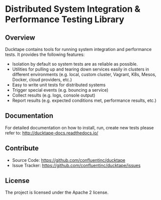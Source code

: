 Distributed System Integration & Performance Testing Library
============================================================

Overview
--------

Ducktape contains tools for running system integration and performance tests. It provides the following features:

* Isolation by default so system tests are as reliable as possible.
* Utilities for pulling up and tearing down services easily in clusters in different environments
  (e.g. local, custom cluster, Vagrant, K8s, Mesos, Docker, cloud providers, etc.)
* Easy to write unit tests for distributed systems
* Trigger special events (e.g. bouncing a service)
* Collect results (e.g. logs, console output)
* Report results (e.g. expected conditions met, performance results, etc.)

Documentation
-------------

For detailed documentation on how to install, run, create new tests please refer to: http://ducktape-docs.readthedocs.io/

Contribute
----------

- Source Code: https://github.com/confluentinc/ducktape
- Issue Tracker: https://github.com/confluentinc/ducktape/issues

License
-------
The project is licensed under the Apache 2 license.

